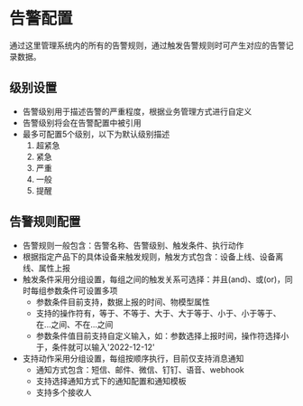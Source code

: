 # 告警配置

通过这里管理系统内的所有的告警规则，通过触发告警规则时可产生对应的告警记录数据。

## 级别设置
- 告警级别用于描述告警的严重程度，根据业务管理方式进行自定义
- 告警级别将会在告警配置中被引用
- 最多可配置5个级别，以下为默认级别描述
    1. 超紧急
    2. 紧急
    3. 严重
    4. 一般
    5. 提醒

## 告警规则配置
- 告警规则一般包含：告警名称、告警级别、触发条件、执行动作
- 根据指定产品下的具体设备来触发规则，触发方式包含：设备上线、设备离线、属性上报
- 触发条件采用分组设置，每组之间的触发关系可选择：并且(and)、或(or)，同时每组参数条件可设置多项
    - 参数条件目前支持，数据上报的时间、物模型属性
    - 支持的操作符有，等于、不等于、大于、大于等于、小于、小于等于、在...之间、不在...之间
    - 参数条件值目前支持自定义输入，如：参数选择上报时间，操作符选择小于，条件就可以输入'2022-12-12'
- 支持动作采用分组设置，每组按顺序执行，目前仅支持消息通知
    - 通知方式包含：短信、邮件、微信、钉钉、语音、webhook
    - 支持选择通知方式下的通知配置和通知模板
    - 支持多个接收人




